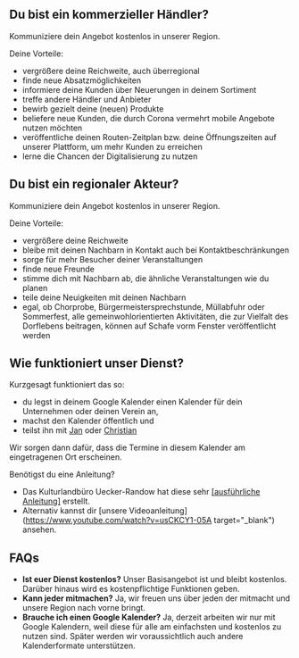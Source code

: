 ## Du bist ein kommerzieller Händler?

Kommuniziere dein Angebot kostenlos in unserer Region.

Deine Vorteile:

- vergrößere deine Reichweite, auch überregional
- finde neue Absatzmöglichkeiten
- informiere deine Kunden über Neuerungen in deinem Sortiment
- treffe andere Händler und Anbieter
- bewirb gezielt deine (neuen) Produkte
- beliefere neue Kunden, die durch Corona vermehrt mobile Angebote nutzen möchten
- veröffentliche deinen Routen-Zeitplan bzw. deine Öffnungszeiten auf unserer Plattform, um mehr
  Kunden zu erreichen
- lerne die Chancen der Digitalisierung zu nutzen

## Du bist ein regionaler Akteur?

Kommuniziere dein Angebot kostenlos in unserer Region.

Deine Vorteile:

- vergrößere deine Reichweite
- bleibe mit deinen Nachbarn in Kontakt auch bei Kontaktbeschränkungen
- sorge für mehr Besucher deiner Veranstaltungen
- finde neue Freunde
- stimme dich mit Nachbarn ab, die ähnliche Veranstaltungen wie du planen
- teile deine Neuigkeiten mit deinen Nachbarn
- egal, ob Chorprobe, Bürgermeistersprechstunde, Müllabfuhr oder Sommerfest, alle
  gemeinwohlorientierten Aktivitäten, die zur Vielfalt des Dorflebens beitragen, können auf Schafe
  vorm Fenster veröffentlicht werden

## Wie funktioniert unser Dienst?

Kurzgesagt funktioniert das so:

- du legst in deinem Google Kalender einen Kalender für dein Unternehmen oder deinen Verein an,
- machst den Kalender öffentlich und
- teilst ihn mit [Jan](mailto:jan@schafe-vorm-fenster.de) oder
  [Christian](mailto:christian@schafe-vorm-fenster.de)

Wir sorgen dann dafür, dass die Termine in diesem Kalender am eingetragenen Ort erscheinen.

Benötigst du eine Anleitung?

- Das Kulturlandbüro Uecker-Randow hat diese sehr
  <a href="https://drive.google.com/file/d/1zgpBS41osGJiYB5VD-228xpseAYZqbZ1/view?usp=sharing" target="_blank">[ausführliche Anleitung]</a>
  erstellt.
- Alternativ kannst dir [unsere Videoanleitung](https://www.youtube.com/watch?v=usCKCY1-05A target="_blank")
  ansehen.

## FAQs

- **Ist euer Dienst kostenlos?** Unser Basisangebot ist und bleibt kostenlos. Darüber hinaus wird es
  kostenpflichtige Funktionen geben.
- **Kann jeder mitmachen?** Ja, wir freuen uns über jeden der mitmacht und unsere Region nach vorne
  bringt.
- **Brauche ich einen Google Kalender?** Ja, derzeit arbeiten wir nur mit Google Kalendern, weil
  diese für alle am einfachsten und kostenlos zu nutzen sind. Später werden wir voraussichtlich auch
  andere Kalenderformate unterstützen.
